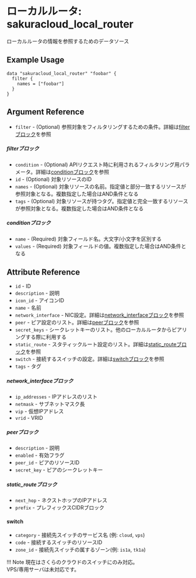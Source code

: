 # ローカルルータ: sakuracloud_local_router

ローカルルータの情報を参照するためのデータソース

## Example Usage

```hcl
data "sakuracloud_local_router" "foobar" {
  filter {
    names = ["foobar"]
  }
}
```

## Argument Reference

* `filter` - (Optional) 参照対象をフィルタリングするための条件。詳細は[filterブロック](#filter)を参照 

##### filterブロック

* `condition` - (Optional) APIリクエスト時に利用されるフィルタリング用パラメータ。詳細は[conditionブロック](#condition)を参照  
* `id` - (Optional) 対象リソースのID 
* `names` - (Optional) 対象リソースの名前。指定値と部分一致するリソースが参照対象となる。複数指定した場合はAND条件となる  
* `tags` - (Optional) 対象リソースが持つタグ。指定値と完全一致するリソースが参照対象となる。複数指定した場合はAND条件となる

##### conditionブロック

* `name` - (Required) 対象フィールド名。大文字/小文字を区別する  
* `values` - (Required) 対象フィールドの値。複数指定した場合はAND条件となる


## Attribute Reference

* `id` - ID
* `description` - 説明
* `icon_id` - アイコンID
* `name` - 名前
* `network_interface` - NIC設定。詳細は[network_interfaceブロック](#network_interface)を参照
* `peer` - ピア設定のリスト。詳細は[peerブロック](#peer)を参照
* `secret_keys` - シークレットキーのリスト。他のローカルルータからピアリングする際に利用する
* `static_route` - スタティックルート設定のリスト。詳細は[static_routeブロック](#static_route)を参照
* `switch` - 接続するスイッチの設定。詳細は[switchブロック](#switch)を参照
* `tags` - タグ

##### network_interfaceブロック

* `ip_addresses` - IPアドレスのリスト
* `netmask` - サブネットマスク長
* `vip` - 仮想IPアドレス
* `vrid` - VRID

##### peerブロック

* `description` - 説明
* `enabled` - 有効フラグ
* `peer_id` - ピアのリソースID
* `secret_key` - ピアのシークレットキー

##### static_routeブロック

* `next_hop` - ネクストホップのIPアドレス
* `prefix` - プレフィックスCIDRブロック

#### switch

* `category` - 接続先スイッチのサービス名 (例: `cloud`, `vps`)
* `code` - 接続するスイッチのリソースID
* `zone_id` - 接続先スイッチの属するゾーン(例: `is1a`, `tk1a`)

!!! Note
    現在はさくらのクラウドのスイッチにのみ対応。  
    VPS/専用サーバは未対応です。  

